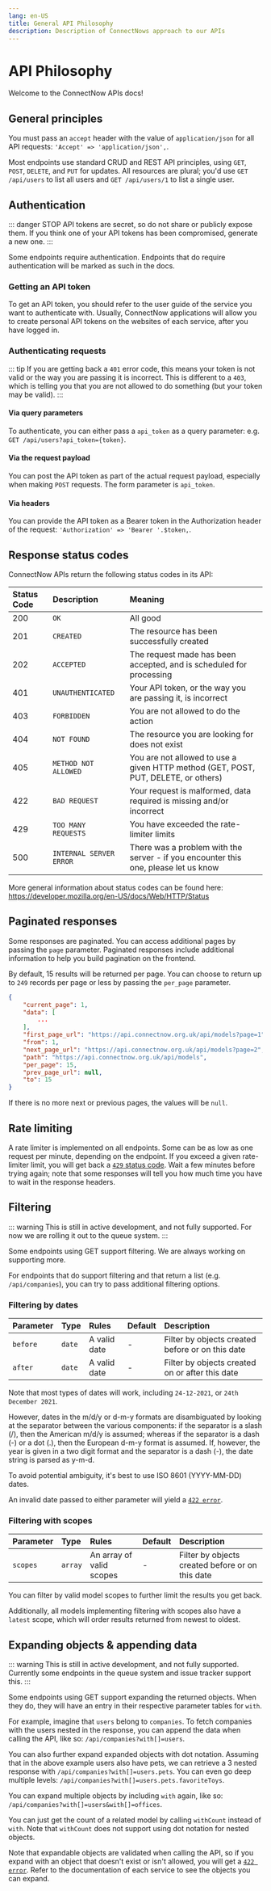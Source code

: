 ```yaml
---
lang: en-US
title: General API Philosophy
description: Description of ConnectNows approach to our APIs
---
```

# API Philosophy
Welcome to the ConnectNow APIs docs!

## General principles

You must pass an `accept` header with the value of `application/json` for all API requests: `'Accept' => 'application/json',`.

Most endpoints use standard CRUD and REST API principles, using `GET`, `POST`, `DELETE`, and `PUT` for updates. All resources are plural; you'd use `GET /api/users` to list all users and `GET /api/users/1` to list a single user.

## Authentication

::: danger STOP
API tokens are secret, so do not share or publicly expose them. If you think one of your API tokens has been compromised, generate a new one.
:::

Some endpoints require authentication. Endpoints that do require authentication will be marked as such in the docs.

### Getting an API token

To get an API token, you should refer to the user guide of the service you want to authenticate with. Usually, ConnectNow applications will allow you to create personal API tokens on the websites of each service, after you have logged in.

### Authenticating requests

::: tip
If you are getting back a `401` error code, this means your token is not valid or the way you are passing it is incorrect. This is different to a `403`, which is telling you that you are not allowed to do something (but your token may be valid).
:::

#### Via query parameters

To authenticate, you can either pass a `api_token` as a query parameter: e.g. `GET /api/users?api_token={token}`.

#### Via the request payload

You can post the API token as part of the actual request payload, especially when making `POST` requests. The form parameter is `api_token`.

#### Via headers

You can provide the API token as a Bearer token in the Authorization header of the request: `'Authorization' => 'Bearer '.$token,`.

## Response status codes

ConnectNow APIs return the following status codes in its API:

| Status Code | Description | Meaning |
| :--- | :--- | :--- |
| 200 | `OK` | All good
| 201 | `CREATED` | The resource has been successfully created
| 202 | `ACCEPTED` | The request made has been accepted, and is scheduled for processing
| 401 | `UNAUTHENTICATED` | Your API token, or the way you are passing it, is incorrect
| 403 | `FORBIDDEN` | You are not allowed to do the action
| 404 | `NOT FOUND` | The resource you are looking for does not exist
| 405 | `METHOD NOT ALLOWED` | You are not allowed to use a given HTTP method (GET, POST, PUT, DELETE, or others)
| 422 | `BAD REQUEST` | Your request is malformed, data required is missing and/or incorrect
| 429 | `TOO MANY REQUESTS` | You have exceeded the rate-limiter limits
| 500 | `INTERNAL SERVER ERROR` | There was a problem with the server - if you encounter this one, please let us know

More general information about status codes can be found here: https://developer.mozilla.org/en-US/docs/Web/HTTP/Status

## Paginated responses

Some responses are paginated. You can access additional pages by passing the `page` parameter. Paginated responses include additional information to help you build pagination on the frontend.

By default, 15 results will be returned per page. You can choose to return up to `249` records per page or less by passing the `per_page` parameter.

```json
{
	"current_page": 1,
	"data": [
		...
	],
	"first_page_url": "https://api.connectnow.org.uk/api/models?page=1",
	"from": 1,
	"next_page_url": "https://api.connectnow.org.uk/api/models?page=2",
	"path": "https://api.connectnow.org.uk/api/models",
	"per_page": 15,
	"prev_page_url": null,
	"to": 15
}
```
If there is no more next or previous pages, the values will be `null`.

## Rate limiting

A rate limiter is implemented on all endpoints. Some can be as low as one request per minute, depending on the endpoint. If you exceed a given rate-limiter limit, you will get back a [`429` status code](#response-status-codes). Wait a few minutes before trying again; note that some responses will tell you how much time you have to wait in the response headers.

## Filtering

::: warning
This is still in active development, and not fully supported. For now we are rolling it out to the queue system.
:::

Some endpoints using GET support filtering. We are always working on supporting more.

For endpoints that do support filtering and that return a list (e.g. `/api/companies`), you can try to pass additional filtering options.

### Filtering by dates

| Parameter | Type | Rules | Default | Description |
| :--- | :--- | :--- | :--- | :--- |
| `before` | `date` | A valid date | - | Filter by objects created before or on this date |
| `after` | `date` | A valid date | - | Filter by objects created on or after this date |

Note that most types of dates will work, including `24-12-2021`, or `24th December 2021`.

However, dates in the m/d/y or d-m-y formats are disambiguated by looking at the separator between the various components: if the separator is a slash (/), then the American m/d/y is assumed; whereas if the separator is a dash (-) or a dot (.), then the European d-m-y format is assumed. If, however, the year is given in a two digit format and the separator is a dash (-), the date string is parsed as y-m-d.

To avoid potential ambiguity, it's best to use ISO 8601 (YYYY-MM-DD) dates.

An invalid date passed to either parameter will yield a [`422 error`](#response-status-codes).

### Filtering with scopes

| Parameter | Type | Rules | Default | Description |
| :--- | :--- | :--- | :--- | :--- |
| `scopes` | `array` | An array of valid scopes | - | Filter by objects created before or on this date |

You can filter by valid model scopes to further limit the results you get back.

Additionally, all models implementing filtering with scopes also have a `latest` scope, which will order results returned from newest to oldest.

## Expanding objects & appending data

::: warning
This is still in active development, and not fully supported. Currently some endpoints in the queue system and issue tracker support this.
:::

Some endpoints using GET support expanding the returned objects. When they do, they will have an entry in their respective parameter tables for `with`.

For example, imagine that `users` belong to `companies`. To fetch companies with the users nested in the response, you can append the data when calling the API, like so: `/api/companies?with[]=users`.

You can also further expand expanded objects with dot notation. Assuming that in the above example users also have pets, we can retrieve a 3 nested response with `/api/companies?with[]=users.pets`. You can even go deep multiple levels: `/api/companies?with[]=users.pets.favoriteToys`.

You can expand multiple objects by including `with` again, like so: `/api/companies?with[]=users&with[]=offices`.

You can just get the count of a related model by calling `withCount` instead of `with`. Note that `withCount` does not support using dot notation for nested objects.

Note that expandable objects are validated when calling the API, so if you expand with an object that doesn't exist or isn't allowed, you will get a [`422 error`](#response-status-codes). Refer to the documentation of each service to see the objects you can expand.